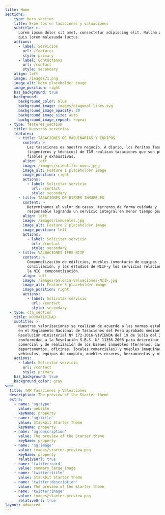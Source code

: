 ```yaml
---
title: Home
sections:
  - type: hero_section
    title: Expertos en tasaciones y valuaciones
    subtitle: >-
      Lorem ipsum dolor sit amet, consectetur adipiscing elit. Nullam a metus
      quis lorem malesuada luctus.
    actions:
      - label: Servicios
        url: /features
        style: primary
      - label: Contáctanos
        url: /contact
        style: secondary
    align: left
    image: /images/1.png
    image_alt: Hero placeholder image
    image_position: right
    has_background: true
    background:
      background_color: blue
      background_image: images/diagonal-lines.svg
      background_image_opacity: 20
      background_image_size: auto
      background_image_repeat: repeat
  - type: features_section
    title: Nuestros servicios
    features:
      - title: TASACIONES DE MAQUINARIAS Y EQUIPOS
        content: >
          Las tasaciones es nuestro negocio. A diario, los Peritos Tasadores
          (ingenieros y técnicos) de TAM realizan tasaciones que son precisas,
          fiables y exhaustivas.
        align: left
        image: /images/scientific-moon.jpeg
        image_alt: Feature 1 placeholder image
        image_position: right
        actions:
          - label: Solicitar servicio
            url: /contact
            style: secondary
      - title: TASACIONES DE BIENES INMUEBLES
        content: >
          Determinamos el valor de casas, terrenos de forma cuidada y
          responsable logrando un servicio integral en menor tiempo posible.
        align: left
        image: /images/inmuebles.jpg
        image_alt: Feature 2 placeholder image
        image_position: left
        actions:
          - label: Solicitar servicio
            url: /contact
            style: secondary
      - title: VALUACIONES IFRS-NIIF
        content: >
          Componetización de edificios, muebles inventario de equipos , la
          conciliación, y los estudios de NIIF-y los servicios relacionados con
          la NIC  componetización.
        align: left
        image: /images/Galeria-Valuaciones-NIIF.jpg
        image_alt: Feature 3 placeholder image
        image_position: right
        actions:
          - label: Solicitar servicio
            url: /contact
            style: secondary
  - type: cta_section
    title: NORMATIVIDAD
    subtitle: >-
      Nuestras valorizaciones se realizan de acuerdo a las normas establecidas
      en el Reglamento Nacional de Tasaciones del Perú aprobado mediante
      Resolución Ministerial Nº 172-2016-VIVIENDA del 19 de julio del 2016 y de
      conformidad a la Resolución S.B.S. N° 11356-2008 para determinar el valor
      comercial y de realización de los bienes inmuebles (terrenos, casas,
      departamentos, oficinas, locales comerciales) y muebles (maquinaria,
      vehículos, equipos de cómputo, muebles enseres, herramientas y otros)
    actions:
      - label: Solicitar servicio
        url: /contact
        style: primary
    has_background: true
    background_color: gray
seo:
  title: TAM Tasaciones y Valuaciones
  description: The preview of the Starter theme
  extra:
    - name: 'og:type'
      value: website
      keyName: property
    - name: 'og:title'
      value: Stackbit Starter Theme
      keyName: property
    - name: 'og:description'
      value: The preview of the Starter theme
      keyName: property
    - name: 'og:image'
      value: images/starter-preview.png
      keyName: property
      relativeUrl: true
    - name: 'twitter:card'
      value: summary_large_image
    - name: 'twitter:title'
      value: Stackbit Starter Theme
    - name: 'twitter:description'
      value: The preview of the Starter theme
    - name: 'twitter:image'
      value: images/starter-preview.png
      relativeUrl: true
layout: advanced
---
```

